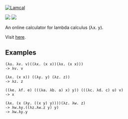 [![Lamcal](https://socialify.git.ci/StardustDL/lamcal/image?description=1&font=Bitter&forks=1&issues=1&language=1&owner=1&pattern=Plus&pulls=1&stargazers=1&theme=Light)](https://github.com/StardustDL/lamcal)

![](https://github.com/StardustDL/lamcal/workflows/CI/badge.svg) ![](https://img.shields.io/github/license/StardustDL/lamcal.svg)

An online calculator for lambda calculus (λx. y).

Visit [here](http://www.stardustdl.top/lamcal/).

## Examples

```
(λu. λv. v)((λx. (x x))(λx. (x x)))
-> λv. v

(λx. (x x)) ((λy. y) (λz. z))
-> λz. z

((λe. λf. e) (((λa. λb. a) x) y)) (((λc. λd. c) u) v)
-> x

(λx. (x (λy. ((x y) y))))(λz. λw. z)
-> λw.λy.((λz.λw.z y) y)
-> λw.λy.y
```
